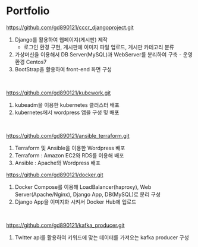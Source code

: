 # Portfolio

https://github.com/gd890121/cccr_djangoproject.git  
1. Django를 활용하여 웹페이지(게시판) 제작  
    - 로그인 환경 구현, 게시판에 이미지 파일 업로드, 게시판 카테고리 분류  
2. 가상머신을 이용해서 DB Server(MySQL)과 WebServer를 분리하여 구축 - 운영환경 Centos7  
3. BootStrap을 활용하여 front-end 화면 구성    
<br>

https://github.com/gd890121/kubework.git  
1. kubeadm을 이용한 kubernetes 클러스터 배포  
2. kubernetes에서 wordpress 앱을 구성 및 배포  
<br>  

https://github.com/gd890121/ansible_terraform.git  
1. Terraform 및 Ansible을 이용한 Wordpress 배포
2. Terraform : Amazon EC2와 RDS를 이용해 배포
3. Ansible : Apache와 Wordpress 배포

https://github.com/gd890121/docker.git  
1. Docker Compose를 이용해 LoadBalancer(haproxy), Web Server(Apache/Nginx), Django App, DB(MySQL)로 분리 구성  
2. Django App을 이미지화 시켜서 Docker Hub에 업로드
<br>  

https://github.com/gd890121/kafka_producer.git  
1. Twitter api를 활용하여 키워드에 맞는 데이터를 가져오는 kafka producer 구성  
